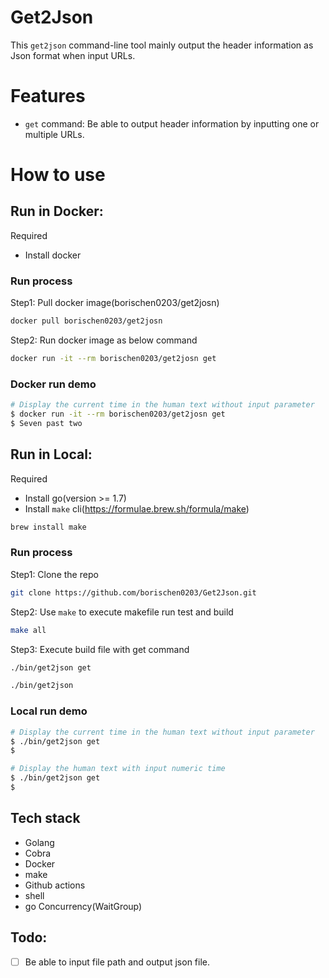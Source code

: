 # Get2Json
This `get2json` command-line tool mainly output the header information as Json format when input URLs.

# Features
- `get` command: Be able to output header information by inputting one or multiple URLs.


# How to use

## Run in Docker:
Required
- Install docker

### Run process
Step1: Pull docker image(borischen0203/get2josn)
```bash
docker pull borischen0203/get2josn
```
Step2:  Run docker image as below command
```bash
docker run -it --rm borischen0203/get2josn get
```

### Docker run demo
```bash
# Display the current time in the human text without input parameter
$ docker run -it --rm borischen0203/get2josn get
$ Seven past two

```

## Run in Local:

Required
- Install go(version >= 1.7)
- Install `make` cli(https://formulae.brew.sh/formula/make)
```bash
brew install make
```

### Run process
Step1: Clone the repo
```bash
git clone https://github.com/borischen0203/Get2Json.git
```
Step2: Use `make` to execute makefile run test and build
```bash
make all
```
Step3: Execute build file with get command
```bash
./bin/get2json get
```
```bash
./bin/get2json
```

### Local run demo
```bash
# Display the current time in the human text without input parameter
$ ./bin/get2json get
$

# Display the human text with input numeric time
$ ./bin/get2json get
$
```

## Tech stack
- Golang
- Cobra
- Docker
- make
- Github actions
- shell
- go Concurrency(WaitGroup)

## Todo:
- [ ] Be able to input file path and output json file.